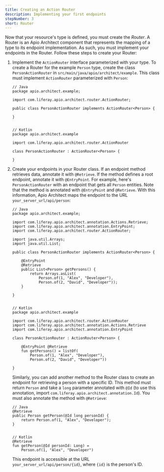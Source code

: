 ```yaml
---
title: Creating an Action Router
description: Implementing your first endpoints
stepNumber: 3
short: Router
---
```


Now that your resource's type is defined, you must create the *Router*. A Router is an Apio Architect component that represents the mapping of a type to its endpoint implementation. As such, you must implement your endpoints in the Router. Follow these steps to create your Router: 

1.  Implement the `ActionRouter` interface parameterized with your type. To create a Router for the example `Person` type, create the class `PersonActionRouter` in `src/main/java/apio/architect/example`. This class must implement `ActionRouter` parameterized with `Person`: 

        // Java
        package apio.architect.example;

        import com.liferay.apio.architect.router.ActionRouter;

        public class PersonActionRouter implements ActionRouter<Person> {

        }


        // Kotlin
        package apio.architect.example

        import com.liferay.apio.architect.router.ActionRouter

        class PersonActionRouter : ActionRouter<Person> {

        }

2.  Create your endpoints in your Router class. If an endpoint method retrieves data, annotate it with `@Retrieve`. If the method defines a root endpoint, annotate it with `@EntryPoint`. For example, here's `PersonActionRouter` with an endpoint that gets all `Person` entities. Note that the method is annotated with `@EntryPoint` and `@Retrieve`. With this information, Apio Architect maps the endpoint to the URL `your_server_url/api/person`: 

        // Java
        package apio.architect.example;

        import com.liferay.apio.architect.annotation.Actions.Retrieve;
        import com.liferay.apio.architect.annotation.EntryPoint;
        import com.liferay.apio.architect.router.ActionRouter;

        import java.util.Arrays;
        import java.util.List;

        public class PersonActionRouter implements ActionRouter<Person> {

            @EntryPoint
            @Retrieve
            public List<Person> getPersons() {
                return Arrays.asList(
                    Person.of(1, "Alex", "Developer"),
                    Person.of(2, "David", "Developer"));
            }

        }


        // Kotlin
        package apio.architect.example

        import com.liferay.apio.architect.router.ActionRouter
        import com.liferay.apio.architect.annotation.Actions.Retrieve
        import com.liferay.apio.architect.annotation.EntryPoint

        class PersonActionRouter : ActionRouter<Person> {

            @EntryPoint @Retrieve
            fun getPersons() = listOf(
                Person.of(1, "Alex", "Developer"), 
                Person.of(2, "David", "Developer"))

        }

    Similarly, you can add another method to the Router class to create an endpoint for retrieving a person with a specific ID. This method must return `Person` and take a `long` parameter annotated with `@Id` (to use this annotation, import `com.liferay.apio.architect.annotation.Id`). You must also annotate the method with `@Retrieve`: 

        // Java
        @Retrieve
        public Person getPerson(@Id long personId) {
            return Person.of(1, "Alex", "Developer");
        }


        // Kotlin
        @Retrieve
        fun getPerson(@Id personId: Long) = 
            Person.of(1, "Alex", "Developer")

    This endpoint is accessible at the URL `your_server_url/api/person/{id}`, where `{id}` is the person's ID. 
